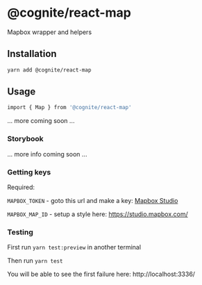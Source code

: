 # @cognite/react-map

Mapbox wrapper and helpers

## Installation

```sh
yarn add @cognite/react-map
```

## Usage

```sh
import { Map } from '@cognite/react-map'
```

... more coming soon ...

### Storybook

... more info coming soon ...

### Getting keys

Required:

`MAPBOX_TOKEN` - goto this url and make a key: [Mapbox Studio](https://account.mapbox.com/auth/signin/)

`MAPBOX_MAP_ID` - setup a style here: https://studio.mapbox.com/

### Testing

First run `yarn test:preview` in another terminal

Then run `yarn test`

You will be able to see the first failure here: http://localhost:3336/
